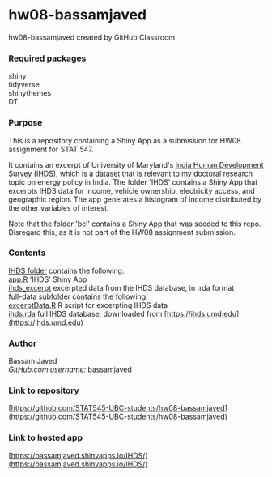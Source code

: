 # hw08-bassamjaved
hw08-bassamjaved created by GitHub Classroom

### Required packages

shiny<br/>
tidyverse<br/>
shinythemes<br/>
DT

### Purpose

This is a repository containing a Shiny App as a submission for HW08 assignment for STAT 547.

It contains an excerpt of University of Maryland's [India Human Development Survey (IHDS)](https://ihds.umd.edu), which is a dataset that is relevant to my doctoral research topic on energy policy in India. The folder 'IHDS' contains a Shiny App that excerpts IHDS data for income, vehicle ownership, electricity access, and geographic region. The app generates a histogram of income distributed by the other variables of interest.

Note that the folder 'bcl' contains a Shiny App that was seeded to this repo. Disregard this, as it is not part of the HW08 assignment submission.

### Contents

[IHDS folder](https://github.com/STAT545-UBC-students/hw08-bassamjaved/tree/master/IHDS) contains the following:<br/>
[app.R](https://github.com/STAT545-UBC-students/hw08-bassamjaved/blob/master/IHDS/app.R) 'IHDS' Shiny App<br/>
[ihds_excerpt](https://github.com/STAT545-UBC-students/hw08-bassamjaved/blob/master/IHDS/ihds_excerpt.rda) excerpted data from the IHDS database, in .rda format<br/>
[full-data subfolder](https://github.com/STAT545-UBC-students/hw08-bassamjaved/tree/master/IHDS/full-data) contains the following:<br/>
[excerptData.R](https://github.com/STAT545-UBC-students/hw08-bassamjaved/blob/master/IHDS/full-data/excerptData.R) R script for excerpting IHDS data <br/>
[ihds.rda](https://github.com/STAT545-UBC-students/hw08-bassamjaved/blob/master/IHDS/full-data/ihds.rda) full IHDS database, downloaded from [https://ihds.umd.edu](https://ihds.umd.edu)<br/>

### Author

Bassam Javed<br/>
_GitHub.com username\:_ bassamjaved

### Link to repository

[https://github.com/STAT545-UBC-students/hw08-bassamjaved](https://github.com/STAT545-UBC-students/hw08-bassamjaved)

### Link to hosted app

[https://bassamjaved.shinyapps.io/IHDS/](https://bassamjaved.shinyapps.io/IHDS/)
